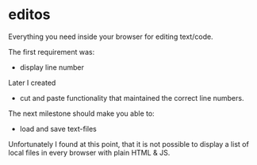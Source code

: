 # editos
Everything you need inside your browser for editing text/code.

The first requirement was:
- display line number

Later I created
- cut and paste functionality that maintained the correct line numbers.

The next milestone should make you able to:
- load and save text-files

Unfortunately I found at this point, that it is not possible to display a list of local files in every browser with plain HTML & JS.
